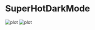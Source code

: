 # SuperHotDarkMode
![plot](https://i.imgur.com/QLCemh6.jpg)
![plot](https://i.imgur.com/36DOtDC.jpg)